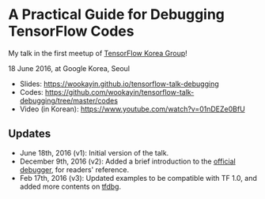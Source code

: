 A Practical Guide for Debugging TensorFlow Codes
================================================

My talk in the first meetup of [TensorFlow Korea Group](https://www.facebook.com/groups/TensorFlowKR/)!

18 June 2016, at Google Korea, Seoul

- Slides: https://wookayin.github.io/tensorflow-talk-debugging
- Codes: https://github.com/wookayin/tensorflow-talk-debugging/tree/master/codes
- Video (in Korean): https://www.youtube.com/watch?v=01nDEZe0BfU

## Updates

- June 18th, 2016 (v1): Initial version of the talk.
- December 9th, 2016 (v2): Added a brief introduction to the [official debugger][tfdbg], for readers' reference.
- Feb 17th, 2016 (v3): Updated examples to be compatible with TF 1.0, and added more contents on [tfdbg][tfdbg].

[tfdbg]: https://www.tensorflow.org/programmers_guide/debugger
